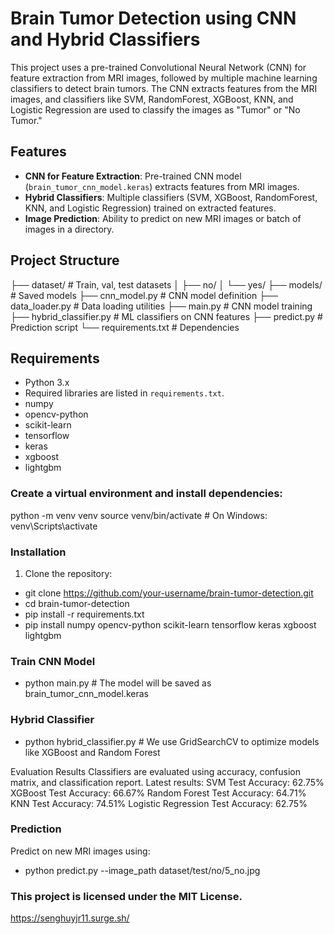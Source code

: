 # Brain Tumor Detection using CNN and Hybrid Classifiers

This project uses a pre-trained Convolutional Neural Network (CNN) for feature extraction from MRI images, followed by multiple machine learning classifiers to detect brain tumors. The CNN extracts features from the MRI images, and classifiers like SVM, RandomForest, XGBoost, KNN, and Logistic Regression are used to classify the images as "Tumor" or "No Tumor."

## Features
- **CNN for Feature Extraction**: Pre-trained CNN model (`brain_tumor_cnn_model.keras`) extracts features from MRI images.
- **Hybrid Classifiers**: Multiple classifiers (SVM, XGBoost, RandomForest, KNN, and Logistic Regression) trained on extracted features.
- **Image Prediction**: Ability to predict on new MRI images or batch of images in a directory.

## Project Structure
├── dataset/ # Train, val, test datasets 
│ ├── no/ 
│ └── yes/ 
├── models/ # Saved models 
├── cnn_model.py # CNN model definition 
├── data_loader.py # Data loading utilities 
├── main.py # CNN model training
├── hybrid_classifier.py # ML classifiers on CNN features
├── predict.py # Prediction script 
└── requirements.txt # Dependencies

## Requirements
- Python 3.x
- Required libraries are listed in `requirements.txt`.
- numpy
- opencv-python
- scikit-learn
- tensorflow
- keras
- xgboost
- lightgbm

### Create a virtual environment and install dependencies:
python -m venv venv
source venv/bin/activate  # On Windows: venv\Scripts\activate

### Installation
1. Clone the repository:
- git clone https://github.com/your-username/brain-tumor-detection.git
- cd brain-tumor-detection
- pip install -r requirements.txt
- pip install numpy opencv-python scikit-learn tensorflow keras xgboost lightgbm

### Train CNN Model
- python main.py # The model will be saved as brain_tumor_cnn_model.keras

### Hybrid Classifier
- python hybrid_classifier.py # We use GridSearchCV to optimize models like XGBoost and Random Forest

Evaluation Results
Classifiers are evaluated using accuracy, confusion matrix, and classification report. Latest results:
SVM Test Accuracy: 62.75%
XGBoost Test Accuracy: 66.67%
Random Forest Test Accuracy: 64.71%
KNN Test Accuracy: 74.51%
Logistic Regression Test Accuracy: 62.75%

### Prediction
Predict on new MRI images using:
- python predict.py --image_path dataset/test/no/5_no.jpg

### This project is licensed under the MIT License.
https://senghuyjr11.surge.sh/